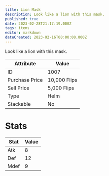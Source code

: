 ```yaml
---
title: Lion Mask
description: Look like a lion with this mask.
published: true
date: 2023-02-28T21:17:19.000Z
tags: items
editor: markdown
dateCreated: 2023-02-16T00:00:00.000Z
---
```


Look like a lion with this mask.

|Attribute|Value|
|-|-|
|ID|1007|
|Purchase Price|10,000 Flips|
|Sell Price|5,000 Flips|
|Type|Helm|
|Stackable|No|

# Stats
|Stat|Value|
|-|-|
|Atk|8|
|Def|12|
|Mdef|9|
